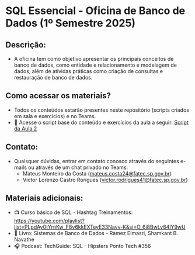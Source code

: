 # SQL Essencial - Oficina de Banco de Dados (1º Semestre 2025)

## Descrição:

- A oficina tem como objetivo apresentar os principais conceitos de banco de dados, como entidade e relacionamento e modelagem de dados, além de atividas práticas como criação de consultas e restauração de banco de dados.

## Como acessar os materiais?

- Todos os conteúdos estarão presentes neste repositório (scripts criados em sala e exercícios) e no Teams.
- 📄 Acesse o script base do conteúdo e exercícios da aula a seguir: [Script da Aula 2](./aula2/script_aula2_rep.sql)

## Contato:

- Quaisquer dúvidas, entrar em contato conosco através do seguintes e-mails ou através de um chat privado no Teams:
  - Mateus Monteiro da Costa (mateus.costa24@fatec.sp.gov.br)
  - Victor Lorenzo Castro Rorigues (victor.rodrigues41@fatec.sp.gov.br)

## Materiais adicionais:

- 📺 Curso básico de SQL - Hashtag Treinamentos: https://youtube.com/playlist?list=PLpdAy0tYrnKw_F8v6kkEXTeyE33Navv-K&si=O_6i8BwLv84IY9wU
- 📖 Livro: Sistemas de Banco de Dados - Ramez Elmasri,  Shamkant B. Navathe
- 🎧 Podcast: TechGuide: SQL - Hipsters Ponto Tech #356
